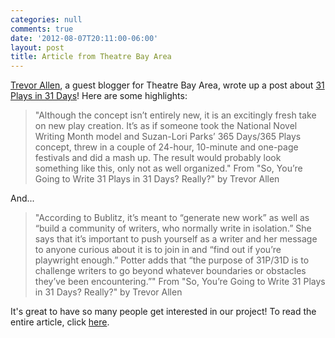 ```yaml
---
categories: null
comments: true
date: '2012-08-07T20:11:00-06:00'
layout: post
title: Article from Theatre Bay Area
---
```


[Trevor Allen](http://www.blackboxtheatre.com/), a guest blogger for Theatre Bay Area, wrote up a post about [31 Plays in 31 Days](http://31plays31days.com)! Here are some highlights:

>"Although the concept isn’t entirely new, it is an excitingly fresh take on new play creation. It’s as if someone took the National Novel Writing Month model and Suzan-Lori Parks’ 365 Days/365 Plays concept, threw in a couple of 24-hour, 10-minute and one-page festivals and did a mash up. The result would probably look something like this, only not as well organized." From "So, You’re Going to Write 31 Plays in 31 Days? Really?" by Trevor Allen

And...

>"According to Bublitz, it’s meant to “generate new work” as well as “build a community of writers, who normally write in isolation.” She says that it’s important to push yourself as a writer and her message to anyone curious about it is to join in and “find out if you’re playwright enough.” Potter adds that “the purpose of 31P/31D is to challenge writers to go beyond whatever boundaries or obstacles they’ve been encountering.”" From "So, You’re Going to Write 31 Plays in 31 Days? Really?" by Trevor Allen

It's great to have so many people get interested in our project! To read the entire article, click [here](http://www.theatrebayarea.org/editorial/So-Youre-Going-to-Write-31-Plays-in-31-Days-Really.cfm).